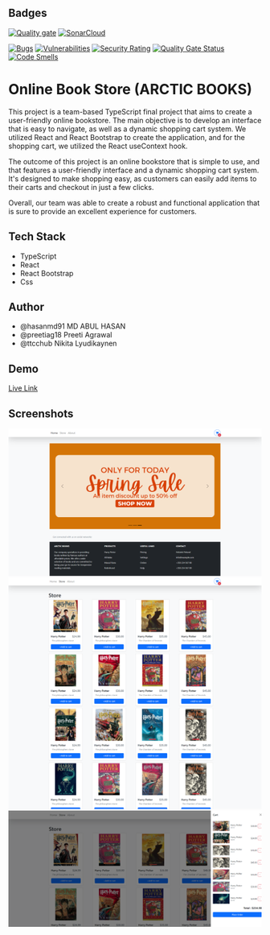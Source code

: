 ## Badges

[![Quality gate](https://sonarcloud.io/api/project_badges/quality_gate?project=hasanmd91_Shopping_Cart)](https://sonarcloud.io/summary/new_code?id=hasanmd91_Shopping_Cart)
[![SonarCloud](https://sonarcloud.io/images/project_badges/sonarcloud-orange.svg)](https://sonarcloud.io/summary/new_code?id=hasanmd91_Shopping_Cart)

[![Bugs](https://sonarcloud.io/api/project_badges/measure?project=hasanmd91_Shopping_Cart&metric=bugs)](https://sonarcloud.io/summary/new_code?id=hasanmd91_Shopping_Cart)
[![Vulnerabilities](https://sonarcloud.io/api/project_badges/measure?project=hasanmd91_Shopping_Cart&metric=vulnerabilities)](https://sonarcloud.io/summary/new_code?id=hasanmd91_Shopping_Cart)
[![Security Rating](https://sonarcloud.io/api/project_badges/measure?project=hasanmd91_Shopping_Cart&metric=security_rating)](https://sonarcloud.io/summary/new_code?id=hasanmd91_Shopping_Cart)
[![Quality Gate Status](https://sonarcloud.io/api/project_badges/measure?project=hasanmd91_Shopping_Cart&metric=alert_status)](https://sonarcloud.io/summary/new_code?id=hasanmd91_Shopping_Cart)
[![Code Smells](https://sonarcloud.io/api/project_badges/measure?project=hasanmd91_Shopping_Cart&metric=code_smells)](https://sonarcloud.io/summary/new_code?id=hasanmd91_Shopping_Cart)

# Online Book Store (ARCTIC BOOKS)

This project is a team-based TypeScript final project that aims to create a user-friendly online bookstore. The main objective is to develop an interface that is easy to navigate, as well as a dynamic shopping cart system. We utilized React and React Bootstrap to create the application, and for the shopping cart, we utilized the React useContext hook.

The outcome of this project is an online bookstore that is simple to use, and that features a user-friendly interface and a dynamic shopping cart system. It's designed to make shopping easy, as customers can easily add items to their carts and checkout in just a few clicks.

Overall, our team was able to create a robust and functional application that is sure to provide an excellent experience for customers.

## Tech Stack

- TypeScript
- React
- React Bootstrap
- Css

## Author

- @hasanmd91 MD ABUL HASAN
- @preetiag18 Preeti Agrawal
- @ttcchub Nikita Lyudikaynen

## Demo

[Live Link](https://bookishshop.netlify.app/)

## Screenshots

![User interface](assets\1.png)
![User interface](assets\2.png)
![User interface](assets\3.png)
